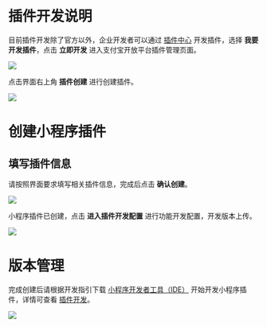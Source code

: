 # 插件开发说明
目前插件开发除了官方以外，企业开发者可以通过 [插件中心](https://open.alipay.com/plugin/index) 开发插件，选择 **我要开发插件**，点击 **立即开发** 进入支付宝开放平台插件管理页面。

![](https://cdn.nlark.com/yuque/0/2022/png/179989/1651745527750-2056ca33-16b0-4320-92a5-0fe4d65f2fe5.png)

点击界面右上角 **插件创建** 进行创建插件。

![](https://cdn.nlark.com/yuque/0/2021/png/179989/1640941041133-ad95ab44-9708-4316-b138-e3bf83f8501e.png)

# 创建小程序插件

## 填写插件信息
请按照界面要求填写相关插件信息，完成后点击 **确认创建**。

![](https://cdn.nlark.com/yuque/0/2021/png/179989/1640941083238-266ee154-c6f5-4b3c-a586-039f165b1abd.png)

小程序插件已创建，点击 **进入插件开发配置** 进行功能开发配置，开发版本上传。

![](https://cdn.nlark.com/yuque/0/2021/png/179989/1640941156944-b9afbdc8-27c6-40d7-a9b9-f437ab9e2f42.png)

# 版本管理
完成创建后请根据开发指引下载 [小程序开发者工具（IDE）](https://opendocs.alipay.com/mini/ide/download) 开始开发小程序插件，详情可查看 [插件开发](https://opendocs.alipay.com/mini/plugin/plugin-development)。

![](https://cdn.nlark.com/yuque/0/2022/png/179989/1651745457523-4c153925-cf63-42a3-b5a0-5ed65c8732a2.png)
